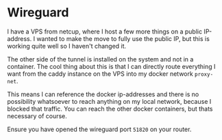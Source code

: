 # Wireguard

I have a VPS from netcup, where I host a few more things on a public IP-address. 
I wanted to make the move to fully use the public IP, but this is working quite well so I haven't changed it.

The other side of the tunnel is installed on the system and not in a container.
The cool thing about this is that I can directly route everything I want from the caddy instance on the VPS into my docker network `proxy-net`.

This means I can reference the docker ip-addresses and there is no possibility whatsoever to reach anything on my local network, because I blocked that traffic. You can reach the other docker containers, but thats necessary of course.

Ensure you have opened the wireguard port `51820` on your router.